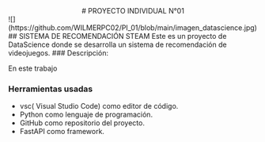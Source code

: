 <div align="center">
  # PROYECTO INDIVIDUAL N°01
</div>
![](https://github.com/WILMERPC02/PI_01/blob/main/imagen_datascience.jpg)
## SISTEMA DE RECOMENDACIÓN STEAM
Este es un proyecto de DataScience donde se desarrolla un sistema de recomendación de videojuegos.
### Descripción:

En este trabajo 

### Herramientas usadas
- vsc( Visual Studio Code) como editor de código.
- Python como lenguaje de programación.
- GitHub como repositorio del proyecto.
- FastAPI como framework.
